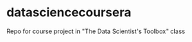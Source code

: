 datasciencecoursera
===================

Repo for course project in "The Data Scientist's Toolbox" class
